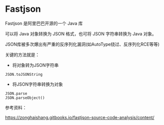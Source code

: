 # Fastjson

Fastjson 是阿里巴巴开源的一个 Java 库

可以将 Java 对象转换为 JSON 格式，也可将 JSON 字符串转换为 Java 对象。



JSON库被多次爆出有严重的反序列化漏洞(如AutoType绕过、反序列化RCE等等)



关键的方法就是：

- 将对象转为JSON字符串

```
JSON.toJSONString
```

- 将JSON字符串转换为对象

```
JSON.parse
JSON.parseObject()
```



参考资料：

https://zonghaishang.gitbooks.io/fastjson-source-code-analysis/content/
